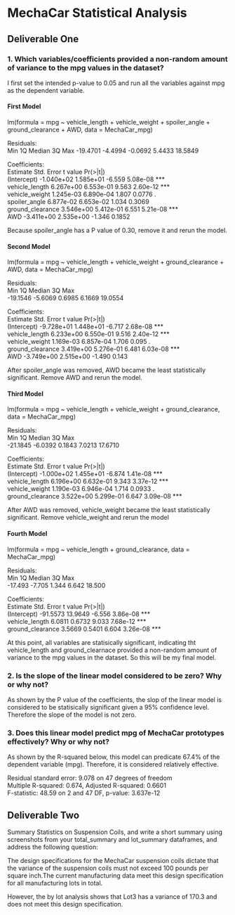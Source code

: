 # MechaCar Statistical Analysis

## Deliverable One
### 1. Which variables/coefficients provided a non-random amount of variance to the mpg values in the dataset?  
I first set the intended p-value to 0.05 and run all the variables against mpg as the dependent variable.

#### First Model
lm(formula = mpg ~ vehicle_length + vehicle_weight + spoiler_angle + 
    ground_clearance + AWD, data = MechaCar_mpg)

Residuals:    
     Min       1Q   Median       3Q      Max 
-19.4701  -4.4994  -0.0692   5.4433  18.5849 

Coefficients:  
                   Estimate Std. Error t value Pr(>|t|)    
(Intercept)      -1.040e+02  1.585e+01  -6.559 5.08e-08 ***  
vehicle_length    6.267e+00  6.553e-01   9.563 2.60e-12 ***  
vehicle_weight    1.245e-03  6.890e-04   1.807   0.0776 .    
spoiler_angle     6.877e-02  6.653e-02   1.034   0.3069      
ground_clearance  3.546e+00  5.412e-01   6.551 5.21e-08 ***  
AWD              -3.411e+00  2.535e+00  -1.346   0.1852      

Because spoiler_angle has a P value of 0.30, remove it and rerun the model.

#### Second Model
lm(formula = mpg ~ vehicle_length + vehicle_weight + ground_clearance + 
    AWD, data = MechaCar_mpg)  

Residuals:  
     Min       1Q   Median       3Q      Max  
-19.1546  -5.6069   0.6985   6.1669  19.0554  

Coefficients:  
                   Estimate Std. Error t value Pr(>|t|)       
(Intercept)      -9.728e+01  1.448e+01  -6.717 2.68e-08 ***  
vehicle_length    6.233e+00  6.550e-01   9.516 2.40e-12 ***  
vehicle_weight    1.169e-03  6.857e-04   1.706    0.095 .    
ground_clearance  3.419e+00  5.276e-01   6.481 6.03e-08 ***  
AWD              -3.749e+00  2.515e+00  -1.490    0.143       

After spoiler_angle was removed, AWD became the least statistically significant. Remove AWD and rerun the model.

#### Third Model
lm(formula = mpg ~ vehicle_length + vehicle_weight + ground_clearance, 
    data = MechaCar_mpg)  

Residuals:  
     Min       1Q   Median       3Q      Max   
-21.1845  -6.0392   0.1843   7.0213  17.6710   

Coefficients:  
                   Estimate Std. Error t value Pr(>|t|)      
(Intercept)      -1.000e+02  1.455e+01  -6.874 1.41e-08 ***  
vehicle_length    6.196e+00  6.632e-01   9.343 3.37e-12 ***  
vehicle_weight    1.190e-03  6.946e-04   1.714   0.0933 .    
ground_clearance  3.522e+00  5.299e-01   6.647 3.09e-08 ***  

After AWD was removed, vehicle_weight became the least statistically significant. Remove vehicle_weight and rerun the model

#### Fourth Model
lm(formula = mpg ~ vehicle_length + ground_clearance, data = MechaCar_mpg)  

Residuals:  
    Min      1Q  Median      3Q     Max   
-17.493  -7.705   1.344   6.642  18.500   

Coefficients:  
                 Estimate Std. Error t value Pr(>|t|)      
(Intercept)      -91.5573    13.9649  -6.556 3.86e-08 ***  
vehicle_length     6.0811     0.6732   9.033 7.68e-12 ***  
ground_clearance   3.5669     0.5401   6.604 3.26e-08 ***  

At this point, all variables are statisically significant, indicating tht vehicle_length and ground_clearnace provided a non-random amount of variance to the mpg values in the dataset. So this will be my final model. 

### 2. Is the slope of the linear model considered to be zero? Why or why not?
As shown by the P value of the coefficients, the slop of the linear model is considered to be statisically significant given a 95% confidence level. Therefore the slope of the model is not zero.

### 3. Does this linear model predict mpg of MechaCar prototypes effectively? Why or why not?
As shown by the R-squared below, this model can predicate 67.4% of the dependent variable (mpg). Therefore, it is considered relatively effective. 

Residual standard error: 9.078 on 47 degrees of freedom  
Multiple R-squared:  0.674,	Adjusted R-squared:  0.6601   
F-statistic: 48.59 on 2 and 47 DF,  p-value: 3.637e-12  


## Deliverable Two
Summary Statistics on Suspension Coils, and write a short summary using screenshots from your total_summary and lot_summary dataframes, and address the following question:

The design specifications for the MechaCar suspension coils dictate that the variance of the suspension coils must not exceed 100 pounds per square inch.The current manufacturing data meet this design specification for all manufacturing lots in total. 

However, the by lot analysis shows that Lot3 has a variance of 170.3 and does not meet this design specification.


